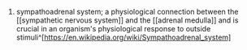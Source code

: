 1. sympathoadrenal system; a physiological connection between the [[sympathetic nervous system]] and the [[adrenal medulla]] and is crucial in an organism's physiological response to outside stimuli^[https://en.wikipedia.org/wiki/Sympathoadrenal_system]
